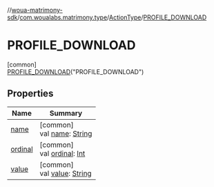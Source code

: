 //[woua-matrimony-sdk](../../../../index.md)/[com.woualabs.matrimony.type](../../index.md)/[ActionType](../index.md)/[PROFILE_DOWNLOAD](index.md)

# PROFILE_DOWNLOAD

[common]\
[PROFILE_DOWNLOAD](index.md)("PROFILE_DOWNLOAD")

## Properties

| Name | Summary |
|---|---|
| [name](name.md) | [common]<br>val [name](name.md): [String](https://kotlinlang.org/api/latest/jvm/stdlib/kotlin/-string/index.html) |
| [ordinal](ordinal.md) | [common]<br>val [ordinal](ordinal.md): [Int](https://kotlinlang.org/api/latest/jvm/stdlib/kotlin/-int/index.html) |
| [value](value.md) | [common]<br>val [value](value.md): [String](https://kotlinlang.org/api/latest/jvm/stdlib/kotlin/-string/index.html) |
